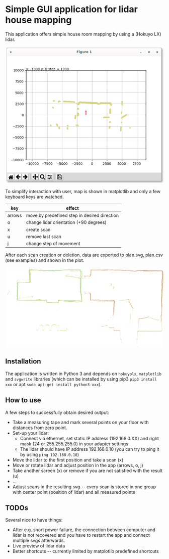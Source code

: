 # Simple GUI application for lidar house mapping

This application offers simple house room mapping by using a (Hokuyo LX) lidar.

![Screenshot](img-screenshot.png)

To simplify interaction with user, map is shown in matplotlib and only a few keyboard keys are watched.


| key    | effect                                       |
|--------|----------------------------------------------|
| arrows | move by predefined step in desired direction |
| o      | change lidar orientation (+90 degrees)       |
| x      | create scan                                  |
| u      | remove last scan                             |
| j      | change step of movement                      |

After each scan creation or deletion, data are exported to plan.svg, plan.csv (see examples) and shown in the plot.

![Sample svg file](img-svg-screen.png)

## Installation

The application is written in Python 3 and depends on `hokuyolx`, `matplotlib` and `svgwrite` libraries (which can be installed by using pip3 `pip3 install xxx` or apt `sudo apt-get install python3-xxx`).

## How to use

A few steps to successfully obtain desired output:

* Take a measuring tape and mark several points on your floor with distances from zero point. 
* Set-up your lidar:
  * Connect via ethernet, set static IP address (192.168.0.XX) and right mask (24 or 255.255.255.0) in your adapter settings
  * The lidar should have IP address 192.168.0.10 (you can try to ping it by using `ping 192.168.0.10`)
* Move the lidar to the first position and take a scan (x)
* Move or rotate lidar and adjust position in the app (arrows, o, j)
* Take another screen (x) or remove if you are not satisfied with the result (u)
* ...
* Adjust scans in the resulting svg -- every scan is stored in one group with center point (position of lidar) and all measured points

## TODOs

Several nice to have things:

* After e.g. short power failure, the connection between computer and lidar is not recovered and you have to restart the app and connect multiple svgs afterwards.
* Live preview of lidar data
* Better shortcuts -- currently limited by matplotlib predefined shortcuts
